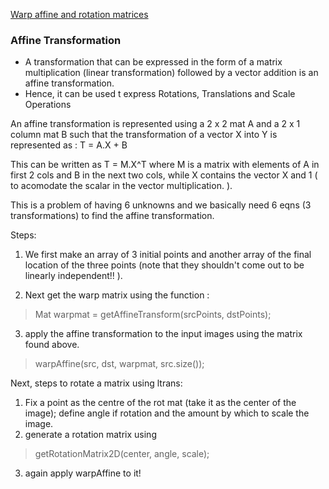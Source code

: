 [Warp affine and rotation matrices](https://docs.opencv.org/master/d4/d61/tutorial_warp_affine.html)

### Affine Transformation

* A transformation that can be expressed in the form of a matrix multiplication (linear transformation) followed by a vector addition is an affine transformation.
* Hence, it can be used t express Rotations, Translations and Scale Operations

An affine transformation is represented using a 2 x 2 mat A and a 2 x 1 column mat B such that the transformation of a vector X into Y is represented as : T = A.X + B

This can be written as T = M.X^T where M is a matrix with elements of A in first 2 cols and B in the next two cols, while X contains the vector X and 1 ( to acomodate the scalar in the vector multiplication. ).

This is a problem of having 6 unknowns and we basically need 6 eqns (3 transformations) to find the affine transformation.

Steps:
1. We first make an array of 3 initial points and another array of the final location of the three points (note that they shouldn't come out to be linearly independent!! ).

2. Next get the warp matrix using the function :
> Mat warpmat = getAffineTransform(srcPoints, dstPoints);

3. apply the affine transformation to the input images using the matrix found above.
> warpAffine(src, dst, warpmat, src.size());

Next, steps to rotate a matrix using ltrans:
1. Fix a point as the centre of the rot mat (take it as the center of the image);
define angle if rotation and the amount by which to scale the image.
2. generate a rotation matrix using
> getRotationMatrix2D(center, angle, scale);
3. again apply warpAffine to it!
